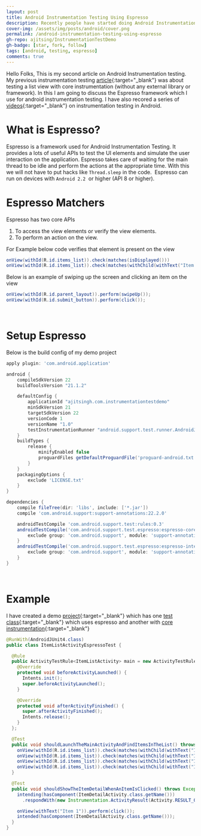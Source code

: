 ```yaml
---
layout: post
title: Android Instrumentation Testing Using Espresso
description: Recently people have started doing Android Instrumentation Testing Using Espresso. In this article we will see a demo of espresso testing.
cover-img: /assets/img/posts/android/cover.png
permalink: /android-instrumentation-testing-using-espresso
gh-repo: ajitsing/InstrumentationTestDemo
gh-badge: [star, fork, follow]
tags: [android, testing, espresso]
comments: true
---
```


Hello Folks, This is my second article on Android Instrumentation testing. My previous instrumentation testing [article](http://www.singhajit.com/instrumentation-testing-of-listview/){:target="_blank"} was about testing a list view with core instrumentation (without any external library or framework). In this I am going to discuss the Espresso framework which I use for android instrumentation testing. I have also recored a series of [videos](https://www.youtube.com/watch?v=gdsxVfq-yNM&list=PLFYf87MeyEq588ibGPTu5lEhnJZG6KsmR){:target="_blank"} on instrumentation testing in Android.

# What is Espresso?

Espresso is a framework used for Android Instrumentation Testing. It provides a lots of useful APIs to test the UI elements and simulate the user interaction on the application. Espresso takes care of waiting for the main thread to be idle and perform the actions at the appropriate time. With this we will not have to put hacks like `Thread.sleep` in the code.  Espresso can run on devices with `Android 2.2`  or higher (API 8 or higher).

# Espresso Matchers

Espresso has two core APIs

1. To access the view elements or verify the view elements.
2. To perform an action on the view.

For Example below code verifies that element is present on the view

```java
onView(withId(R.id.items_list)).check(matches(isDisplayed()))
onView(withId(R.id.items_list)).check(matches(withChild(withText("Item 1"))))
```

Below is an example of swiping up the screen and clicking an item on the view

```java
onView(withId(R.id.parent_layout)).perform(swipeUp());
onView(withId(R.id.submit_button)).perform(click());
```
<br>

# Setup Espresso

Below is the build config of my demo project

```groovy
apply plugin: 'com.android.application'

android {
    compileSdkVersion 22
    buildToolsVersion "21.1.2"

    defaultConfig {
        applicationId "ajitsingh.com.instrumentationtestdemo"
        minSdkVersion 21
        targetSdkVersion 22
        versionCode 1
        versionName "1.0"
        testInstrumentationRunner "android.support.test.runner.AndroidJUnitRunner"
    }
    buildTypes {
        release {
            minifyEnabled false
            proguardFiles getDefaultProguardFile('proguard-android.txt'), 'proguard-rules.pro'
        }
    }
    packagingOptions {
        exclude 'LICENSE.txt'
    }
}

dependencies {
    compile fileTree(dir: 'libs', include: ['*.jar'])
    compile 'com.android.support:support-annotations:22.2.0'

    androidTestCompile 'com.android.support.test:rules:0.3'
    androidTestCompile('com.android.support.test.espresso:espresso-core:2.2') {
        exclude group: 'com.android.support', module: 'support-annotations'
    }
    androidTestCompile('com.android.support.test.espresso:espresso-intents:2.2') {
        exclude group: 'com.android.support', module: 'support-annotations'
    }
}
```
<br>

# Example

I have created a demo [project](https://github.com/ajitsing/InstrumentationTestDemo){:target="_blank"} which has one [test class](https://github.com/ajitsing/InstrumentationTestDemo/blob/master/app/src/androidTest/java/ajitsingh/com/instrumentationtestdemo/ItemListActivityEspressoTest.java){:target="_blank"} which uses espresso and another with [core instrumentation](https://github.com/ajitsing/InstrumentationTestDemo/blob/master/app/src/androidTest/java/ajitsingh/com/instrumentationtestdemo/ItemListActivityTest.java){:target="_blank"}

```java
@RunWith(AndroidJUnit4.class)
public class ItemListActivityEspressoTest {

  @Rule
  public ActivityTestRule<ItemListActivity> main = new ActivityTestRule<ItemListActivity>(ItemListActivity.class){
    @Override
    protected void beforeActivityLaunched() {
      Intents.init();
      super.beforeActivityLaunched();
    }

    @Override
    protected void afterActivityFinished() {
      super.afterActivityFinished();
      Intents.release();
    }
  };

  @Test
  public void shouldLaunchTheMainActivityAndFindItemsInTheList() throws Exception {
    onView(withId(R.id.items_list)).check(matches(withChild(withText("Item 1"))));
    onView(withId(R.id.items_list)).check(matches(withChild(withText("Item 2"))));
    onView(withId(R.id.items_list)).check(matches(withChild(withText("Item 3"))));
    onView(withId(R.id.items_list)).check(matches(withChild(withText("Item 4"))));
  }

  @Test
  public void shouldShowTheItemDetailWhenAnItemIsClicked() throws Exception {
    intending(hasComponent(ItemDetailActivity.class.getName()))
      .respondWith(new Instrumentation.ActivityResult(Activity.RESULT_OK, new Intent()));

    onView(withText("Item 1")).perform(click());
    intended(hasComponent(ItemDetailActivity.class.getName()));
  }
}
```
<br>
